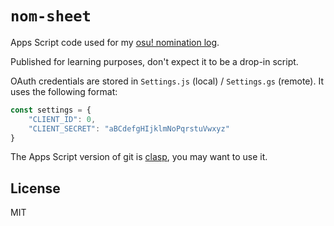 # `nom-sheet`

Apps Script code used for my [osu! nomination log](https://docs.google.com/spreadsheets/d/1GzLMP8L4y2NFRIb_OEuWW43DOA5X304z-H-qSK4I_zA/edit).

Published for learning purposes, don't expect it to be a drop-in script.

OAuth credentials are stored in `Settings.js` (local) / `Settings.gs` (remote). It uses the following format:
```js
const settings = {
    "CLIENT_ID": 0,
    "CLIENT_SECRET": "aBCdefgHIjklmNoPqrstuVwxyz"
}
```

The Apps Script version of git is [clasp](https://github.com/google/clasp), you may want to use it.

## License
MIT